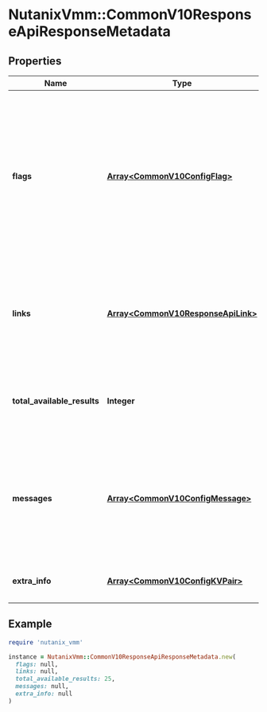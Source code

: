# NutanixVmm::CommonV10ResponseApiResponseMetadata

## Properties

| Name | Type | Description | Notes |
| ---- | ---- | ----------- | ----- |
| **flags** | [**Array&lt;CommonV10ConfigFlag&gt;**](CommonV10ConfigFlag.md) | An array of flags that may indicate the status of the response. For example, a flag with the name &#39;isPaginated&#39; and value &#39;false&#39;, indicates that the response is not paginated.  | [optional] |
| **links** | [**Array&lt;CommonV10ResponseApiLink&gt;**](CommonV10ResponseApiLink.md) | An array of HATEOAS style links for the response that may also include pagination links for list operations.  | [optional] |
| **total_available_results** | **Integer** | The total number of entities that are available on the server for this type.  | [optional] |
| **messages** | [**Array&lt;CommonV10ConfigMessage&gt;**](CommonV10ConfigMessage.md) | Information, Warning or Error messages that might provide additional contextual information related to the operation.  | [optional] |
| **extra_info** | [**Array&lt;CommonV10ConfigKVPair&gt;**](CommonV10ConfigKVPair.md) | An array of entity-specific metadata  | [optional] |

## Example

```ruby
require 'nutanix_vmm'

instance = NutanixVmm::CommonV10ResponseApiResponseMetadata.new(
  flags: null,
  links: null,
  total_available_results: 25,
  messages: null,
  extra_info: null
)
```

